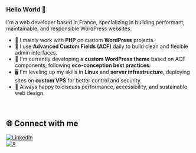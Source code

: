### Hello World 👋

I'm a web developer based in France, specializing in building performant, maintainable, and responsible WordPress websites.

- 🔧 I mainly work with **PHP** on custom **WordPress** projects.
- 🎯 I use **Advanced Custom Fields (ACF)** daily to build clean and flexible admin interfaces.
- 🌱 I'm currently developing a **custom WordPress theme** based on ACF components, following **eco-conception best practices**.
- 🖥️ I'm leveling up my skills in **Linux** and **server infrastructure**, deploying sites on **custom VPS** for better control and security.
- 💬 Always happy to discuss performance, accessibility, and sustainable web design.

<br>

## 🌐 Connect with me

[![LinkedIn](https://img.shields.io/badge/LinkedIn-%230077B5.svg?&style=for-the-badge&logo=linkedin&logoColor=white)](https://www.linkedin.com/in/jonathan-scapin)  
[![X](https://img.shields.io/badge/X-%23181717.svg?&style=for-the-badge&logo=x&logoColor=white)](https://twitter.com/jonathan_scapin)
